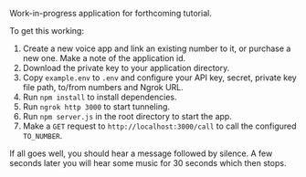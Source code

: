 Work-in-progress application for forthcoming tutorial.

To get this working:
1. Create a new voice app and link an existing number to it, or purchase a new one. Make a note of the application id.
2. Download the private key to your application directory.
3. Copy `example.env` to `.env` and configure your API key, secret, private key file path, to/from numbers and Ngrok URL.
4. Run `npm install` to install dependencies.
5. Run `ngrok http 3000` to start tunneling.
6. Run `npm server.js` in the root directory to start the app.
7. Make a `GET` request to `http://localhost:3000/call` to call the configured `TO_NUMBER`.

If all goes well, you should hear a message followed by silence. A few seconds later you will hear some music for 30 seconds which then stops.
